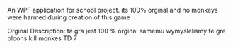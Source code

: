 An WPF application for school project. its 100% orginal and no monkeys were harmed during creation of this game

Orginal Description:
ta gra jest 100 % orginal samemu wymyslelismy te gre bloons kill monkes TD 7

